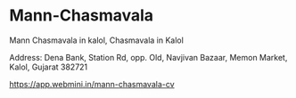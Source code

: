 # Mann-Chasmavala
Mann Chasmavala  in kalol,  Chasmavala in Kalol 
 
 Address: Dena Bank, Station Rd, opp. Old, Navjivan Bazaar, Memon Market, Kalol, Gujarat 382721

 https://app.webmini.in/mann-chasmavala-cv
